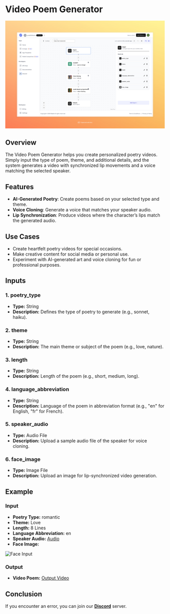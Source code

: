 # Video Poem Generator

<img src="images/video-poem-generator-full.jpeg" alt="Video Poem Generator"/>

## Overview
The Video Poem Generator helps you create personalized poetry videos. Simply input the type of poem, theme, and additional details, and the system generates a video with synchronized lip movements and a voice matching the selected speaker.

## Features
- **AI-Generated Poetry**: Create poems based on your selected type and theme.
- **Voice Cloning**: Generate a voice that matches your speaker audio.
- **Lip Synchronization**: Produce videos where the character’s lips match the generated audio.

## Use Cases
- Create heartfelt poetry videos for special occasions.
- Make creative content for social media or personal use.
- Experiment with AI-generated art and voice cloning for fun or professional purposes.

## Inputs

### 1. poetry_type
- **Type:** String 
- **Description:** Defines the type of poetry to generate (e.g., sonnet, haiku).

### 2. theme
- **Type:** String 
- **Description:** The main theme or subject of the poem (e.g., love, nature).

### 3. length
- **Type:** String 
- **Description:** Length of the poem (e.g., short, medium, long).

### 4. language_abbreviation
- **Type:** String 
- **Description:** Language of the poem in abbreviation format (e.g., "en" for English, "fr" for French).

### 5. speaker_audio
- **Type:** Audio File 
- **Description:** Upload a sample audio file of the speaker for voice cloning.

### 6. face_image
- **Type:** Image File 
- **Description:** Upload an image for lip-synchronized video generation.

## Example 

### Input
- **Poetry Type:** romantic  
- **Theme:** Love  
- **Length:** 8 Lines  
- **Language Abbreviation:** en  
- **Speaker Audio:** [Audio](https://storage.googleapis.com/magicpoint/global_inputs/each-audio.mp3)  
- **Face Image:**  

<img src="https://storage.googleapis.com/magicpoint/models/man.png" alt="Face Input" width="300">

### Output
- **Video Poem:**
[Output Video](https://storage.googleapis.com/magicpoint/github-outputs/video-poem-generator-github-output.mp4)

## Conclusion
If you encounter an error, you can join our <b><a href="https://discord.com/invite/yzZD4ZxBPt" target="_blank">Discord</a></b> server.
